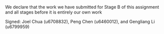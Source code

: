 We declare that the work we have submitted for Stage B of this assignment and all stages before it is entirely our own work



Signed: Joel Chua (u6708832), Peng Chen (u6460012), and Gengliang Li (u6799959)
